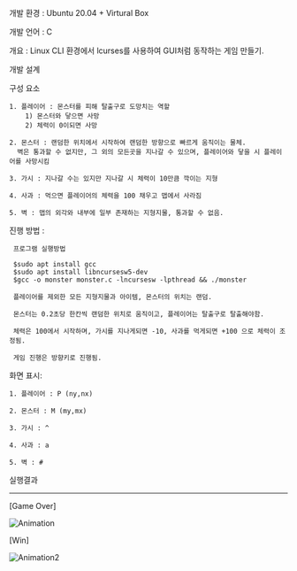 개발 환경 : Ubuntu 20.04 + Virtural Box

개발 언어 : C

개요 : Linux CLI 환경에서 lcurses를 사용하여 GUI처럼 동작하는 게임 만들기.

개발 설계

구성 요소

    1. 플레이어 : 몬스터를 피해 탈출구로 도망치는 역할
        1) 몬스터와 닿으면 사망
        2) 체력이 0이되면 사망
        
    2. 몬스터 : 랜덤한 위치에서 시작하여 랜덤한 방향으로 빠르게 움직이는 물체.  
      벽은 통과할 수 없지만, 그 외의 모든곳을 지나갈 수 있으며, 플레이어와 닿을 시 플레이어를 사망시킴
    
    3. 가시 : 지나갈 수는 있지만 지나갈 시 체력이 10만큼 깍이는 지형
    
    4. 사과 : 먹으면 플레이어의 체력을 100 채우고 맵에서 사라짐
    
    5. 벽 : 맵의 외각와 내부에 일부 존재하는 지형지물, 통과할 수 없음.
진행 방법 :

     프로그램 실행방법
     
     $sudo apt install gcc
     $sudo apt install libncursesw5-dev
     $gcc -o monster monster.c -lncursesw -lpthread && ./monster
    
     플레이어를 제외한 모든 지형지물과 아이템, 몬스터의 위치는 랜덤.
     
     몬스터는 0.2초당 한칸씩 랜덤한 위치로 움직이고, 플레이어는 탈출구로 탈출해야함.
     
     체력은 100에서 시작하며, 가시를 지나게되면 -10, 사과를 먹게되면 +100 으로 체력이 조정됨.
     
     게임 진행은 방향키로 진행됨.
화면 표시:

    1. 플레이어 : P (ny,nx)
    
    2. 몬스터 : M (my,mx)
    
    3. 가시 : ^
    
    4. 사과 : a
    
    5. 벽 : #

실행결과

---

[Game Over]

![Animation](https://github.com/junho1004/Mini_PJT/assets/109517019/66a93782-20b3-4bf8-8556-f8de996c8107)


[Win]

![Animation2](https://github.com/junho1004/Mini_PJT/assets/109517019/c4574d0d-6247-4160-94d8-e2150652d8e0)
